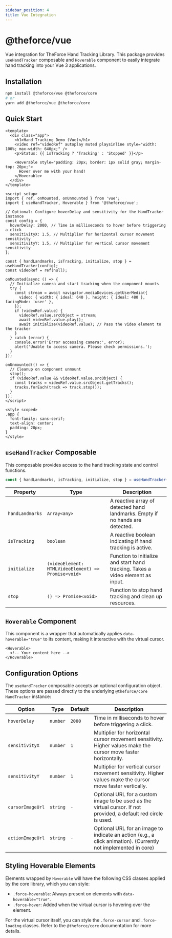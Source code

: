 ```yaml
---
sidebar_position: 4
title: Vue Integration
---
```


# @theforce/vue

Vue integration for TheForce Hand Tracking Library. This package provides `useHandTracker` composable and `Hoverable` component to easily integrate hand tracking into your Vue 3 applications.

## Installation

```bash
npm install @theforce/vue @theforce/core
# or
yarn add @theforce/vue @theforce/core
```

## Quick Start

```vue
<template>
  <div class="app">
    <h1>Hand Tracking Demo (Vue)</h1>
    <video ref="videoRef" autoplay muted playsinline style="width: 100%; max-width: 640px;" />
    <p>Status: {{ isTracking ? 'Tracking' : 'Stopped' }}</p>
    
    <Hoverable style="padding: 20px; border: 1px solid gray; margin-top: 20px;">
      Hover over me with your hand!
    </Hoverable>
  </div>
</template>

<script setup>
import { ref, onMounted, onUnmounted } from 'vue';
import { useHandTracker, Hoverable } from '@theforce/vue';

// Optional: Configure hoverDelay and sensitivity for the HandTracker instance
const config = {
  hoverDelay: 2000, // Time in milliseconds to hover before triggering a click
  sensitivityX: 1.5, // Multiplier for horizontal cursor movement sensitivity
  sensitivityY: 1.5, // Multiplier for vertical cursor movement sensitivity
};

const { handLandmarks, isTracking, initialize, stop } = useHandTracker(config);
const videoRef = ref(null);

onMounted(async () => {
  // Initialize camera and start tracking when the component mounts
  try {
    const stream = await navigator.mediaDevices.getUserMedia({
      video: { width: { ideal: 640 }, height: { ideal: 480 }, facingMode: 'user' },
    });
    if (videoRef.value) {
      videoRef.value.srcObject = stream;
      await videoRef.value.play();
      await initialize(videoRef.value); // Pass the video element to the tracker
    }
  } catch (error) {
    console.error('Error accessing camera:', error);
    alert('Unable to access camera. Please check permissions.');
  }
});

onUnmounted(() => {
  // Cleanup on component unmount
  stop();
  if (videoRef.value && videoRef.value.srcObject) {
    const tracks = videoRef.value.srcObject.getTracks();
    tracks.forEach(track => track.stop());
  }
});
</script>

<style scoped>
.app {
  font-family: sans-serif;
  text-align: center;
  padding: 20px;
}
</style>
```

## `useHandTracker` Composable

This composable provides access to the hand tracking state and control functions.

```javascript
const { handLandmarks, isTracking, initialize, stop } = useHandTracker(config);
```

| Property        | Type      | Description                                           |
| --------------- | --------- | ----------------------------------------------------- |
| `handLandmarks` | `Array<any>` | A reactive array of detected hand landmarks. Empty if no hands are detected. |
| `isTracking`    | `boolean` | A reactive boolean indicating if hand tracking is active. |
| `initialize`    | `(videoElement: HTMLVideoElement) => Promise<void>` | Function to initialize and start hand tracking. Takes a video element as input. |
| `stop`          | `() => Promise<void>` | Function to stop hand tracking and clean up resources. |

## `Hoverable` Component

This component is a wrapper that automatically applies `data-hoverable="true"` to its content, making it interactive with the virtual cursor.

```vue
<Hoverable>
  <!-- Your content here -->
</Hoverable>
```

## Configuration Options

The `useHandTracker` composable accepts an optional configuration object. These options are passed directly to the underlying `@theforce/core` `HandTracker` instance:

| Option           | Type   | Default | Description                                           |
| ---------------- | ------ | ------- | ----------------------------------------------------- |
| `hoverDelay`     | `number` | `2000`    | Time in milliseconds to hover before triggering a click. |
| `sensitivityX`   | `number` | `1`       | Multiplier for horizontal cursor movement sensitivity. Higher values make the cursor move faster horizontally. |
| `sensitivityY`   | `number` | `1`       | Multiplier for vertical cursor movement sensitivity. Higher values make the cursor move faster vertically. |
| `cursorImageUrl` | `string` | `-`       | Optional URL for a custom image to be used as the virtual cursor. If not provided, a default red circle is used. |
| `actionImageUrl` | `string` | `-`       | Optional URL for an image to indicate an action (e.g., a click animation). (Currently not implemented in core) |

## Styling Hoverable Elements

Elements wrapped by `Hoverable` will have the following CSS classes applied by the core library, which you can style:

-   `.force-hoverable`: Always present on elements with `data-hoverable="true"`.
-   `.force-hover`: Added when the virtual cursor is hovering over the element.

For the virtual cursor itself, you can style the `.force-cursor` and `.force-loading` classes. Refer to the `@theforce/core` documentation for more details.
